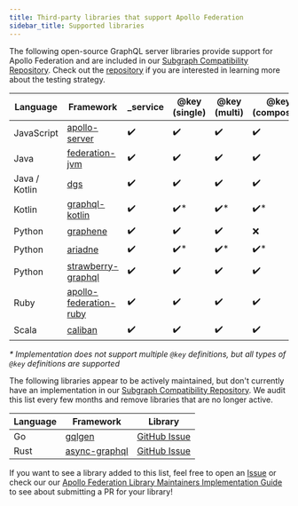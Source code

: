 ```yaml
---
title: Third-party libraries that support Apollo Federation
sidebar_title: Supported libraries
---
```


The following open-source GraphQL server libraries provide support for Apollo Federation and are included in our [Subgraph Compatibility Repository](apollo-federation-subgraph-compatibility). Check out the [repository](apollo-federation-subgraph-compatibility) if you are interested in learning more about the testing strategy.

| Language | Framework | _service | @key (single) | @key (multi) | @key (composite) | @requires | @provides | ftv1 |
| --- | --- | --- | --- | --- | --- | --- | --- | --- |
| JavaScript | [apollo-server](https://github.com/apollographql/apollo-server/) | ✔️ | ✔️ | ✔️ | ✔️ | ✔️ | ✔️ | ✔️  |
| Java | [federation-jvm](https://github.com/apollographql/federation-jvm) | ✔️ | ✔️ | ✔️ | ✔️ | ✔️ | ✔️ | ✔️  |
| Java / Kotlin | [dgs](https://github.com/netflix/dgs-framework/) |  ✔️ | ✔️ | ✔️ | ✔️ | ✔️ | ✔️ | ✔️  |
| Kotlin | [graphql-kotlin](https://github.com/ExpediaGroup/graphql-kotlin) | ✔️ | ✔️* | ✔️* | ✔️* | ✔️ | ✔️ | ✔️  |
| Python | [graphene](https://github.com/preply/graphene-federation) | ✔️ | ✔️ | ✔️ | ❌ | ✔️ | ✔️ | ❌  |
| Python | [ariadne](https://github.com/mirumee/ariadne) | ✔️ | ✔️* | ✔️* | ✔️*| ✔️ | ✔️ | ❌  |
| Python | [strawberry-graphql](https://strawberry.rocks/docs) | ✔️ | ✔️ | ✔️ | ✔️| ✔️ | ✔️ | ❌  |
| Ruby | [apollo-federation-ruby](https://github.com/Gusto/apollo-federation-ruby) | ✔️ | ✔️ | ✔️ | ✔️ | ✔️ | ✔️ | ✔️  |
| Scala | [caliban](https://ghostdogpr.github.io/caliban/docs/federation.html) | ✔️ | ✔️ | ✔️ | ✔️ | ✔️ | ✔️ | ✔️  |

_*_ _Implementation does not support multiple `@key` definitions, but all types of `@key` definitions are supported_

The following libraries appear to be actively maintained, but don't currently have an implementation in our [Subgraph Compatibility Repository](apollo-federation-subgraph-compatibility). We audit this list every few months and remove libraries that are no longer active.

| Language    | Framework     | Library                                                                          |
| ----------- | ------------- | -------------------------------------------------------------------------------- |
| Go            | [gqlgen](https://github.com/99designs/gqlgen/tree/master/plugin/federation)      | [GitHub Issue](https://github.com/apollographql/apollo-federation-subgraph-compatibility/issues/17)
| Rust          | [async-graphql](https://github.com/async-graphql/async-graphql)                   | [GitHub Issue](https://github.com/apollographql/apollo-federation-subgraph-compatibility/issues/21) |

If you want to see a library added to this list, feel free to open an [Issue](https://github.com/apollographql/apollo-federation-subgraph-compatibility/issues) or check our our [Apollo Federation Library Maintainers Implementation Guide](https://github.com/apollographql/apollo-federation-subgraph-compatibility/blob/main/CONTRIBUTORS.md) to see about submitting a PR for your library!